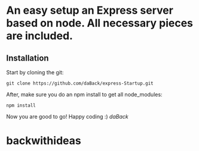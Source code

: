 # An easy setup an Express server based on node. All necessary pieces are included.

## Installation

Start by cloning the git:
```
git clone https://github.com/daBack/express-Startup.git
```
After, make sure you do an npm install to get all node_modules:
```
npm install
```

Now you are good to go!
Happy coding :)
_daBack_
# backwithideas
